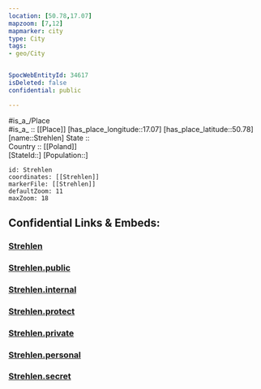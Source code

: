 ```yaml
---
location: [50.78,17.07] 
mapzoom: [7,12] 
mapmarker: city 
type: City
tags:
- geo/City


SpocWebEntityId: 34617
isDeleted: false
confidential: public

---
```

#is_a_/Place  
#is_a_ :: [[Place]] 
[has_place_longitude::17.07] 
[has_place_latitude::50.78] 
[name::Strehlen] 
State ::  
Country :: [[Poland]]  
[StateId::] 
[Population::] 



```leaflet
id: Strehlen
coordinates: [[Strehlen]] 
markerFile: [[Strehlen]] 
defaultZoom: 11 
maxZoom: 18
```


## Confidential Links & Embeds: 

### [Strehlen](/_Standards/Earth/Continent/Europe/Europe~East/Poland/Provinces~Poland/Lower_Silesian/City/Strehlen.md) 

### [Strehlen.public](/_public/Earth/Continent/Europe/Europe~East/Poland/Provinces~Poland/Lower_Silesian/City/Strehlen.public.md) 

### [Strehlen.internal](/_internal/Earth/Continent/Europe/Europe~East/Poland/Provinces~Poland/Lower_Silesian/City/Strehlen.internal.md) 

### [Strehlen.protect](/_protect/Earth/Continent/Europe/Europe~East/Poland/Provinces~Poland/Lower_Silesian/City/Strehlen.protect.md) 

### [Strehlen.private](/_private/Earth/Continent/Europe/Europe~East/Poland/Provinces~Poland/Lower_Silesian/City/Strehlen.private.md) 

### [Strehlen.personal](/_personal/Earth/Continent/Europe/Europe~East/Poland/Provinces~Poland/Lower_Silesian/City/Strehlen.personal.md) 

### [Strehlen.secret](/_secret/Earth/Continent/Europe/Europe~East/Poland/Provinces~Poland/Lower_Silesian/City/Strehlen.secret.md)

